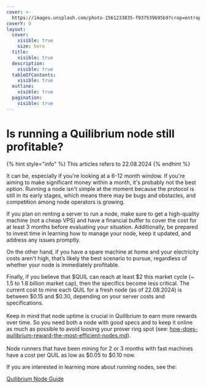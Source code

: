 ```yaml
---
cover: >-
  https://images.unsplash.com/photo-1561233835-f937539b95b9?crop=entropy&cs=srgb&fm=jpg&ixid=M3wxOTcwMjR8MHwxfHNlYXJjaHw1fHxzZXJ2ZXJ8ZW58MHx8fHwxNzE4NzEwNDA2fDA&ixlib=rb-4.0.3&q=85
coverY: 0
layout:
  cover:
    visible: true
    size: hero
  title:
    visible: true
  description:
    visible: true
  tableOfContents:
    visible: true
  outline:
    visible: true
  pagination:
    visible: true
---
```


# Is running a Quilibrium node still profitable?

{% hint style="info" %}
This articles refers to 22.08.2024
{% endhint %}

It can be, especially if you're looking at a 6-12 month window. If you're aiming to make significant money within a month, it's probably not the best option. Running a node isn't simple at the moment because the protocol is still in its early stages, which means there may be bugs and obstacles, and competition among node operators is growing.

If you plan on renting a server to run a node, make sure to get a high-quality machine (not a cheap VPS) and have a financial buffer to cover the cost for at least 3 months before evaluating your situation. Additionally, be prepared to invest time in learning how to manage your node, keep it updated, and address any issues promptly.

On the other hand, if you have a spare machine at home and your electricity costs aren't high, that’s likely the best scenario to pursue, regardless of whether your node is immediately profitable.

Finally, if you believe that $QUIL can reach at least $2 this market cycle (\~ 1.5 to 1.8 billion market cap), then the specifics become less critical. The current cost to mine each QUIL for a fresh node (as of 22.08.2024) is between $0.15 and $0.30, depending on your server costs and specifications.\
\
Keep in mind that node uptime is crucial in Quilibrium to earn more rewards over time. So you need both a node with good specs and to keep it online as much as possible to avoid loosing your prover ring spot (see: [how-does-quilibrium-reward-the-most-efficient-nodes.md](how-does-quilibrium-reward-the-most-efficient-nodes.md "mention")).\
\
Node runners that have been mining for 2 or 3 months with fast machines have a cost per QUIL as low as $0.05 to $0.10 now.

If you are interested in learning more about running nodes, see the:

[Quilibrium Node Guide](https://app.gitbook.com/o/OarGuxi0cVButvqcFwRt/s/wYHoFaVat0JopE1zxmDI/ "mention")
